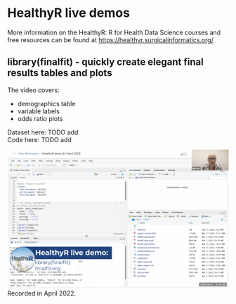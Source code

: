 # HealthyR live demos

More information on the HealthyR: R for Health Data Science courses and free resources can be found at https://healthyr.surgicalinformatics.org/

## library(finalfit) - quickly create elegant final results tables and plots

The video covers:
* demographics table
* variable labels
* odds ratio plots

Dataset here: TODO add  
Code here: TODO add

[![Watch the video](video_thumbnails/2022-04-21_finalfit.png)](https://media.ed.ac.uk/media/HealthyR+demoA+finalfit.org/1_ed9ajpct)  
Recorded in April 2022.

